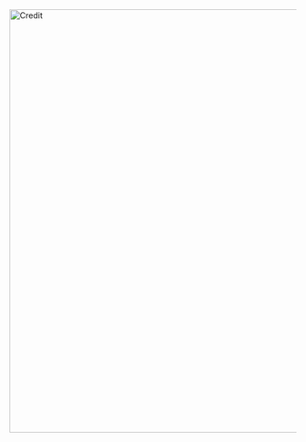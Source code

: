 <img width="743" alt="Credit" src="https://github.com/Aravindreddy-k/Tableau/assets/113081704/092715cb-3989-40f3-89d0-21aeebd69bf1">
